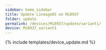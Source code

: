 ```yaml
---
sidebar: home_sidebar
title: Update LineageOS on Mi8937
folder: update
permalink: /devices/Mi8937/update/variant1/
device: Mi8937_variant1
---
```

{% include templates/device_update.md %}

